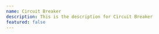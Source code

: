 ```yaml
---
name: Circuit Breaker
description: This is the description for Circuit Breaker
featured: false
---
```

